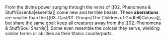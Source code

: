 From the divine power surging through the veins of [[02. Phenomena & Stuff/Essentia\|essentia]] come new and terrible beasts. These **aberrations** are smaller than the [[03. Cast/01. Groups/The Children of Godfell\|Colossi]], but share the same goal: keep all creatures away from the [[02. Phenomena & Stuff/Soul Shards]]. Some even resemble the colossi they serve, wielding similar forms or abilities as their titanic counterparts.